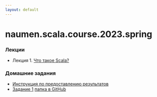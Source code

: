 ```yaml
---
layout: default
---
```

# naumen.scala.course.2023.spring

### Лекции

* Лекция 1. [Что такое Scala?](lectures/scala_lecture_1.html)

### Домашние задания
* [Инструкция по предоставлению результатов](https://github.com/naumen-student/naumen.scala.course.2023.spring#%D0%BF%D1%80%D0%B5%D0%B4%D0%BE%D1%81%D1%82%D0%B0%D0%B2%D0%BB%D0%B5%D0%BD%D0%B8%D0%B5-%D1%80%D0%B5%D0%B7%D1%83%D0%BB%D1%8C%D1%82%D0%B0%D1%82%D0%BE%D0%B2)
* [Задание 1](homeworks/homework_1/homework_1.md) [папка в GitHub](https://github.com/naumen-student/naumen.scala.course.2023.spring/tree/master/homeworks/homework_1)